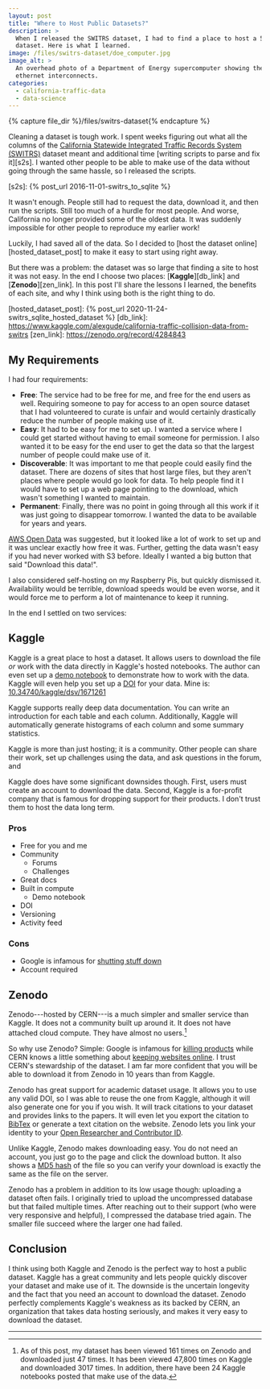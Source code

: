 ```yaml
---
layout: post
title: "Where to Host Public Datasets?"
description: >
  When I released the SWITRS dataset, I had to find a place to host a 5 Gig
  dataset. Here is what I learned.
image: /files/switrs-dataset/doe_computer.jpg
image_alt: >
  An overhead photo of a Department of Energy supercomputer showing the
  ethernet interconnects.
categories: 
  - california-traffic-data 
  - data-science
---
```


{% capture file_dir %}/files/switrs-dataset{% endcapture %}

Cleaning a dataset is tough work. I spent weeks figuring out what all the
columns of the [California Statewide Integrated Traffic Records System
(SWITRS)][switrs] dataset meant and additional time [writing scripts to parse
and fix it][s2s]. I wanted other people to be able to make use of the data
without going through the same hassle, so I released the scripts.

[switrs]: http://iswitrs.chp.ca.gov/Reports/jsp/userLogin.jsp
[s2s]: {% post_url 2016-11-01-switrs_to_sqlite %}

It wasn't enough. People still had to request the data, download it, and then
run the scripts. Still too much of a hurdle for most people. And worse,
California no longer provided some of the oldest data. It was suddenly
impossible for other people to reproduce my earlier work!

[sqlite]: https://en.wikipedia.org/wiki/SQLite

Luckily, I had saved all of the data. So I decided to [host the dataset
online][hosted_dataset_post] to make it easy to start using right away.

But there was a problem: the dataset was so large that finding a site to host
it was not easy. In the end I choose two places: [**Kaggle**][db_link] and
[**Zenodo**][zen_link]. In this post I'll share the lessons I learned, the
benefits of each site, and why I think using both is the right thing to do.

[hosted_dataset_post]: {% post_url 2020-11-24-switrs_sqlite_hosted_dataset %}
[db_link]: https://www.kaggle.com/alexgude/california-traffic-collision-data-from-switrs
[zen_link]: https://zenodo.org/record/4284843

## My Requirements

I had four requirements:

- **Free**: The service had to be free for me, and free for the end users as
  well. Requiring someone to pay for access to an open source dataset that I
  had volunteered to curate is unfair and would certainly drastically reduce
  the number of people making use of it.
- **Easy**: It had to be easy for me to set up. I wanted a service where I
  could get started without having to email someone for permission. I also
  wanted it to be easy for the end user to get the data so that the largest
  number of people could make use of it.
- **Discoverable**: It was important to me that people could easily find the
  dataset. There are dozens of sites that host large files, but they aren't
  places where people would go look for data. To help people find it I would
  have to set up a web page pointing to the download, which wasn't something I
  wanted to maintain.
- **Permanent**: Finally, there was no point in going through all this work if
  it was just going to disappear tomorrow. I wanted the data to be available
  for years and years.

[AWS Open Data][aws] was suggested, but it looked like a lot of work to set up
and it was unclear exactly how free it was. Further, getting the data wasn't
easy if you had never worked with S3 before. Ideally I wanted a big button
that said "Download this data!".

[aws]: https://aws.amazon.com/opendata

I also considered self-hosting on my Raspberry Pis, but quickly dismissed it.
Availability would be terrible, download speeds would be even worse, and it
would force me to perform a lot of maintenance to keep it running.

In the end I settled on two services:

## Kaggle

Kaggle is a great place to host a dataset. It allows users to download the
file _or_ work with the data directly in Kaggle's hosted notebooks. The author
can even set up a [demo notebook][demo_nb] to demonstrate how to work with the
data. Kaggle will even help you set up a [DOI][doi] for your data. Mine is:
[10.34740/kaggle/dsv/1671261][my_doi]

[demo_nb]: https://www.kaggle.com/alexgude/starter-california-traffic-collisions-from-switrs
[doi]: https://en.wikipedia.org/wiki/Digital_object_identifier
[my_doi]: https://www.doi.org/10.34740/kaggle/dsv/1671261

Kaggle supports really deep data documentation. You can write an introduction
for each table and each column. Additionally, Kaggle will automatically
generate histograms of each column and some summary statistics.

Kaggle is more than just hosting; it is a community. Other people can
share their work, set up challenges using the data, and ask questions in the forum, and

Kaggle does have some significant downsides though. First, users must create
an account to download the data. Second, Kaggle is a for-profit company that
is famous for dropping support for their products. I don't trust them to host
the data long term.

### Pros

- Free for you and me
- Community
  - Forums
  - Challenges
- Great docs
- Built in compute
  - Demo notebook
- DOI
- Versioning
- Activity feed

### Cons

- Google is infamous for [shutting stuff down][killedbygoogle]
- Account required


## Zenodo

Zenodo---hosted by CERN---is a much simpler and smaller service than Kaggle.
It does not a community built up around it. It does not have attached cloud
compute. They have almost no users.[^usage]

So why use Zenodo? Simple: Google is infamous for [killing
products][killedbygoogle] while CERN knows a little something about [keeping
websites online][first_site]. I trust CERN's stewardship of the dataset. I am
far more confident that you will be able to download it from Zenodo in 10
years than from Kaggle.

[killedbygoogle]: https://killedbygoogle.com/
[first_site]: http://info.cern.ch/

Zenodo has great support for academic dataset usage. It allows you to use any
valid DOI, so I was able to reuse the one from Kaggle, although it will also
generate one for you if you wish. It will track citations to your dataset and
provides links to the papers. It will even let you export the citation to
[BibTex][bibtex] or generate a text citation on the website. Zenodo lets you
link your identity to your [Open Researcher and Contributor ID][orcid].

[bibtex]: https://en.wikipedia.org/wiki/BibTeX
[orcid]: https://en.wikipedia.org/wiki/ORCID

Unlike Kaggle, Zenodo makes downloading easy. You do not need an account, you
just go to the page and click the download button. It also shows a [MD5
hash][md5] of the file so you can verify your download is exactly the same as
the file on the server.

[md5]: https://en.wikipedia.org/wiki/MD5

Zenodo has a problem in addition to its low usage though: uploading a dataset
often fails. I originally tried to upload the uncompressed database but that
failed multiple times. After reaching out to their support (who were very
responsive and helpful), I compressed the database tried again. The smaller
file succeed where the larger one had failed.

## Conclusion

I think using both Kaggle and Zenodo is the perfect way to host a public
dataset. Kaggle has a great community and lets people quickly discover your
dataset and make use of it. The downside is the uncertain longevity and the
fact that you need an account to download the dataset. Zenodo perfectly
complements Kaggle's weakness as its backed by CERN, an organization that
takes data hosting seriously, and makes it very easy to download the dataset.

---

[^usage]: As of this post, my dataset has been viewed 161 times on Zenodo and
    downloaded just 47 times. It has been viewed 47,800 times on Kaggle and
    downloaded 3017 times. In addition, there have been 24 Kaggle notebooks
    posted that make use of the data.
